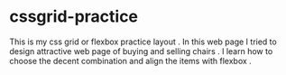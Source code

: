 # cssgrid-practice
This is my css grid or flexbox practice layout . In this web page I tried to design attractive web page of buying and selling chairs . I learn how to choose the decent combination and align the items with flexbox .
